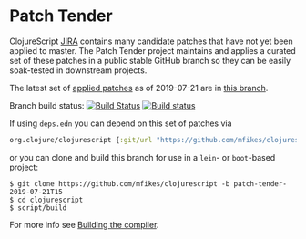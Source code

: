 # Patch Tender

ClojureScript [JIRA](https://dev.clojure.org/jira/browse/CLJS) contains many candidate patches that have not yet been applied to master.
The Patch Tender project maintains and applies a curated set of these patches in a public stable GitHub branch so they can be easily soak-tested in downstream projects.

The latest set of [applied patches](https://github.com/clojure/clojurescript/compare/master...mfikes:patch-tender-2019-07-21T15) as of 2019-07-21 are in [this branch](https://github.com/mfikes/clojurescript/commits/patch-tender-2019-07-21T15).

Branch build status: [![Build Status](https://travis-ci.org/mfikes/clojurescript.svg?branch=patch-tender-2019-07-21T15)](https://travis-ci.org/mfikes/clojurescript) [![Build status](https://ci.appveyor.com/api/projects/status/oggs1yydb8c2t6pa/branch/patch-tender-2019-07-21T15?svg=true)](https://ci.appveyor.com/project/mfikes/clojurescript/branch/patch-tender-2019-07-21T15)

If using `deps.edn` you can depend on this set of patches via
```clojure
org.clojure/clojurescript {:git/url "https://github.com/mfikes/clojurescript" :sha "5f2a3951e1da2d61a92fadf5b79e58dae5157d4a"}
```

or you can clone and build this branch for use in a `lein`- or `boot`-based project:

```
$ git clone https://github.com/mfikes/clojurescript -b patch-tender-2019-07-21T15
$ cd clojurescript
$ script/build
```
For more info see [Building the compiler](https://clojurescript.org/community/building).